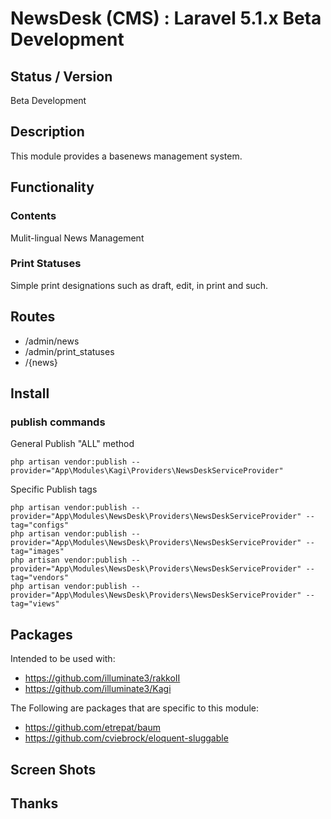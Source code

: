 # NewsDesk (CMS) : Laravel 5.1.x Beta Development


## Status / Version

Beta Development


## Description

This module provides a basenews management system.


## Functionality


### Contents
Mulit-lingual News Management


### Print Statuses
Simple print designations such as draft, edit, in print and such.


## Routes

* /admin/news
* /admin/print_statuses
* /{news}


## Install


### publish commands

General Publish "ALL" method
```
php artisan vendor:publish --provider="App\Modules\Kagi\Providers\NewsDeskServiceProvider"
```

Specific Publish tags
```
php artisan vendor:publish --provider="App\Modules\NewsDesk\Providers\NewsDeskServiceProvider" --tag="configs"
php artisan vendor:publish --provider="App\Modules\NewsDesk\Providers\NewsDeskServiceProvider" --tag="images"
php artisan vendor:publish --provider="App\Modules\NewsDesk\Providers\NewsDeskServiceProvider" --tag="vendors"
php artisan vendor:publish --provider="App\Modules\NewsDesk\Providers\NewsDeskServiceProvider" --tag="views"
```


## Packages

Intended to be used with:

* https://github.com/illuminate3/rakkoII
* https://github.com/illuminate3/Kagi

The Following are packages that are specific to this module:

* https://github.com/etrepat/baum
* https://github.com/cviebrock/eloquent-sluggable


## Screen Shots
## Thanks
